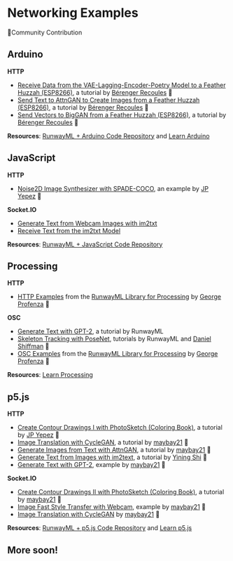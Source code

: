 # Networking Examples


🎉Community Contribution


## Arduino
**HTTP**
* [Receive Data from the VAE-Lagging-Encoder-Poetry Model to a Feather Huzzah (ESP8266)](https://github.com/runwayml/arduino/tree/master/Feather_Huzzah/receive_text_vae_lagging_encoder_poetry), a tutorial by [Bérenger Recoules](http://b2renger.github.io/) 🎉
* [Send Text to AttnGAN to Create Images from a Feather Huzzah (ESP8266)](https://github.com/runwayml/arduino/tree/master/Feather_Huzzah/send_text_attnGan), a tutorial by [Bérenger Recoules](http://b2renger.github.io/) 🎉
* [Send Vectors to BigGAN from a Feather Huzzah (ESP8266)](https://github.com/runwayml/arduino/tree/master/Feather_Huzzah/send_vector_BigGan), a tutorial by [Bérenger Recoules](http://b2renger.github.io/) 🎉

**Resources**: [RunwayML + Arduino Code Repository](https://github.com/runwayml/arduino) and [Learn Arduino](https://www.arduino.cc/)

## JavaScript
**HTTP**
* [Noise2D Image Synthesizer with SPADE-COCO](https://github.com/runwayml/javascript/tree/master/SPADE-COCO/Noise2DSynth), an example by [JP Yepez](https://www.jpyepez.com) 🎉

**Socket.IO**
* [Generate Text from Webcam Images with im2txt](https://github.com/runwayml/javascript/tree/master/im2txt/sendWebcam)
* [Receive Text from the im2txt Model](https://github.com/runwayml/javascript/tree/master/im2txt/receivesOnly)

**Resources**: [RunwayML + JavaScript Code Repository](https://github.com/runwayml/javascript)


## Processing
**HTTP**
* [HTTP Examples](https://github.com/runwayml/processing-library/tree/master/examples/HTTP) from the [RunwayML Library for Processing](https://github.com/runwayml/processing-library) by [George Profenza](http://sensori.al/) 🎉 

**OSC**
* [Generate Text with GPT-2](tutorials/tutorial_processing_gpt2.md), a tutorial by RunwayML
* [Skeleton Tracking with PoseNet](tutorials/tutorial_posenet.md), tutorials by RunwayML and [Daniel Shiffman](https://www.youtube.com/channel/UCvjgXvBlbQiydffZU7m1_aw) 🎉
* [OSC Examples](https://github.com/runwayml/processing-library/tree/master/examples/OSC) from the [RunwayML Library for Processing](https://github.com/runwayml/processing-library) by [George Profenza](http://sensori.al/) 🎉 

**Resources**: [Learn Processing](https://processing.org/)


## p5.js
**HTTP**
* [Create Contour Drawings I with PhotoSketch (Coloring Book)](tutorials/tutorial_photosketch.md), a tutorial by [JP Yepez](https://www.jpyepez.com) 🎉
* [Image Translation with CycleGAN](tutorials/tutorial_p5_cyclegan.md), a tutorial by [maybay21](https://github.com/maybay21) 🎉
* [Generate Images from Text with AttnGAN](tutorials/tutorial_p5_attngan.md), a tutorial by [maybay21](https://github.com/maybay21) 🎉 
* [Generate Text from Images with im2text](im2txt/), a tutorial by [Yining Shi](https://1023.io) 🎉
* [Generate Text with GPT-2](https://github.com/runwayml/p5js/tree/master/GPT2), example by [maybay21](https://github.com/maybay21) 🎉

**Socket.IO**
* [Create Contour Drawings II with PhotoSketch (Coloring Book)](tutorials/tutorial_p5_photosketch.md), a tutorial by [maybay21](https://github.com/maybay21) 🎉
* [Image Fast Style Transfer with Webcam](https://github.com/runwayml/p5js/tree/master/FastStyleTransfer), example by [maybay21](https://github.com/maybay21) 🎉
* [Image Translation with CycleGAN](https://github.com/runwayml/p5js/tree/master/CycleGAN/CycleGAN_Websockets) by [maybay21](https://github.com/maybay21) 🎉

**Resources**: [RunwayML + p5.js Code Repository](https://github.com/runwayml/p5js/blob/master/README.md) and [Learn p5.js](https://p5js.org/)



## More soon!
